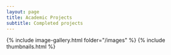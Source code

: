 ```yaml
---
layout: page
title: Academic Projects
subtitle: Completed projects
---
```

{% include image-gallery.html folder="/images" %}
{% include thumbnails.html %}
